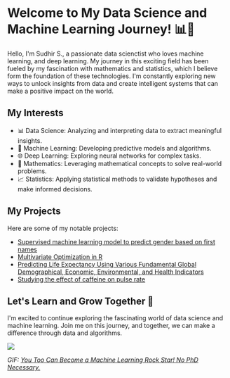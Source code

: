 # Welcome to My Data Science and Machine Learning Journey! 📊🧠

Hello, I'm Sudhir S., a passionate data scienctist who loves machine learning, and deep learning. My journey in this exciting field has been fueled by my fascination with mathematics and statistics, which I believe form the foundation of these technologies. I'm constantly exploring new ways to unlock insights from data and create intelligent systems that can make a positive impact on the world.

## My Interests

- 📊 Data Science: Analyzing and interpreting data to extract meaningful insights.
- 🤖 Machine Learning: Developing predictive models and algorithms.
- 🌐 Deep Learning: Exploring neural networks for complex tasks.
- 🧮 Mathematics: Leveraging mathematical concepts to solve real-world problems.
- 📈 Statistics: Applying statistical methods to validate hypotheses and make informed decisions.


## My Projects

Here are some of my notable projects:

- [Supervised machine learning model to predict gender based on first names](https://github.com/Stochastic1017/Predicting-Gender)
- [Multivariate Optimization in R](https://github.com/Stochastic1017/Multivariate-optimization-in-R)
- [Predicting Life Expectancy Using Various Fundamental Global Demographical, Economic, Environmental, and Health Indicators](https://github.com/Stochastic1017/Predicting-Life-Expectancy)
- [Studying the effect of caffeine on pulse rate](https://github.com/Stochastic1017/Caffeine-effect-on-pulse-rate)

## Let's Learn and Grow Together 🌱

I'm excited to continue exploring the fascinating world of data science and machine learning. Join me on this journey, and together, we can make a difference through data and algorithms.

![](https://media.wired.com/photos/5941ebf7e9030c15ddbcd8c2/master/w_2240,c_limit/1CFAeP1I6qiU-ZMb-O4xyOA.gif)

*GIF: [You Too Can Become a Machine Learning Rock Star! No PhD Necessary.](https://www.wired.com/2016/09/you-too-can-become-a-machine-learning-rock-star-no-phd-necessary/)*
